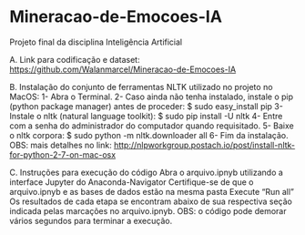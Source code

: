 # Mineracao-de-Emocoes-IA
Projeto final da disciplina Inteligência Artificial

A. Link para codificação e dataset: https://github.com/Walanmarcel/Mineracao-de-Emocoes-IA
	
B. Instalação do conjunto de ferramentas NLTK utilizado no projeto no MacOS:
  1- Abra o Terminal.
  2- Caso ainda não tenha instalado, instale o pip (python package manager) antes de proceder:
      $ sudo easy_install pip
  3- Instale o nltk (natural language toolkit):
      $ sudo pip install -U nltk
  4- Entre com a senha do administrador do computador quando requisitado.
  5- Baixe o nltk corpora:
      $ sudo python -m nltk.downloader all
  6- Fim da instalação.
  OBS: mais detalhes no link: 
		http://nlpworkgroup.postach.io/post/install-nltk-for-python-2-7-on-mac-osx

C. Instruções para execução do código
  Abra o arquivo.ipnyb utilizando a interface Jupyter do Anaconda-Navigator
  Certifique-se de que o arquivo.ipnyb e as bases de dados estão na mesma pasta
  Execute “Run all”
  Os resultados de cada etapa se encontram abaixo de sua respectiva seção indicada pelas marcações no arquivo.ipnyb. 
  OBS: o código pode demorar vários segundos para terminar a execução.
